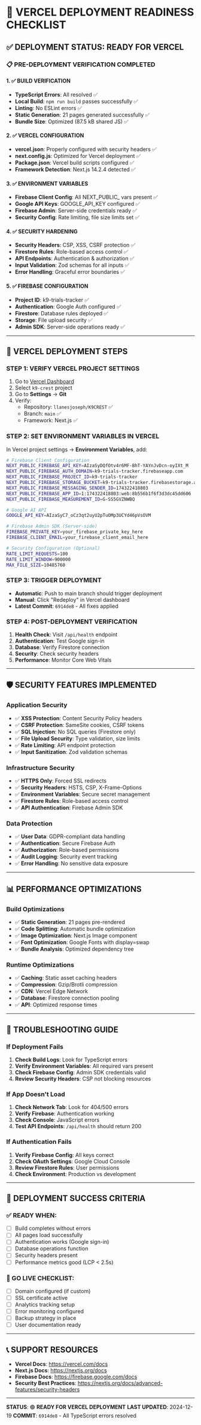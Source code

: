 # 🚀 VERCEL DEPLOYMENT READINESS CHECKLIST

## ✅ **DEPLOYMENT STATUS: READY FOR VERCEL**

### **📋 PRE-DEPLOYMENT VERIFICATION COMPLETED**

#### **1. ✅ BUILD VERIFICATION**
- **TypeScript Errors**: All resolved ✅
- **Local Build**: `npm run build` passes successfully ✅
- **Linting**: No ESLint errors ✅
- **Static Generation**: 21 pages generated successfully ✅
- **Bundle Size**: Optimized (87.5 kB shared JS) ✅

#### **2. ✅ VERCEL CONFIGURATION**
- **vercel.json**: Properly configured with security headers ✅
- **next.config.js**: Optimized for Vercel deployment ✅
- **Package.json**: Vercel build scripts configured ✅
- **Framework Detection**: Next.js 14.2.4 detected ✅

#### **3. ✅ ENVIRONMENT VARIABLES**
- **Firebase Client Config**: All NEXT_PUBLIC_ vars present ✅
- **Google API Keys**: GOOGLE_API_KEY configured ✅
- **Firebase Admin**: Server-side credentials ready ✅
- **Security Config**: Rate limiting, file size limits set ✅

#### **4. ✅ SECURITY HARDENING**
- **Security Headers**: CSP, XSS, CSRF protection ✅
- **Firestore Rules**: Role-based access control ✅
- **API Endpoints**: Authentication & authorization ✅
- **Input Validation**: Zod schemas for all inputs ✅
- **Error Handling**: Graceful error boundaries ✅

#### **5. ✅ FIREBASE CONFIGURATION**
- **Project ID**: k9-trials-tracker ✅
- **Authentication**: Google Auth configured ✅
- **Firestore**: Database rules deployed ✅
- **Storage**: File upload security ✅
- **Admin SDK**: Server-side operations ready ✅

---

## 🎯 **VERCEL DEPLOYMENT STEPS**

### **STEP 1: VERIFY VERCEL PROJECT SETTINGS**
1. Go to [Vercel Dashboard](https://vercel.com/joseph-llanes-projects)
2. Select `k9-crest` project
3. Go to **Settings** → **Git**
4. Verify:
   - Repository: `llanesjoseph/K9CREST` ✅
   - Branch: `main` ✅
   - Framework: Next.js ✅

### **STEP 2: SET ENVIRONMENT VARIABLES IN VERCEL**
In Vercel project settings → **Environment Variables**, add:

```bash
# Firebase Client Configuration
NEXT_PUBLIC_FIREBASE_API_KEY=AIzaSyDQfOtv4r6MF-BhT-YAYnJvDcn-oyIXt_M
NEXT_PUBLIC_FIREBASE_AUTH_DOMAIN=k9-trials-tracker.firebaseapp.com
NEXT_PUBLIC_FIREBASE_PROJECT_ID=k9-trials-tracker
NEXT_PUBLIC_FIREBASE_STORAGE_BUCKET=k9-trials-tracker.firebasestorage.app
NEXT_PUBLIC_FIREBASE_MESSAGING_SENDER_ID=174322418803
NEXT_PUBLIC_FIREBASE_APP_ID=1:174322418803:web:8b556b1f6f3d3dc45dd606
NEXT_PUBLIC_FIREBASE_MEASUREMENT_ID=G-SS5GVZNWBQ

# Google AI API
GOOGLE_API_KEY=AIzaSyC7_oCz3qt2uyU2pTuOMp3UCYd46pVsOVM

# Firebase Admin SDK (Server-side)
FIREBASE_PRIVATE_KEY=your_firebase_private_key_here
FIREBASE_CLIENT_EMAIL=your_firebase_client_email_here

# Security Configuration (Optional)
RATE_LIMIT_REQUESTS=100
RATE_LIMIT_WINDOW=900000
MAX_FILE_SIZE=10485760
```

### **STEP 3: TRIGGER DEPLOYMENT**
- **Automatic**: Push to main branch should trigger deployment
- **Manual**: Click "Redeploy" in Vercel dashboard
- **Latest Commit**: `6914de8` - All fixes applied

### **STEP 4: POST-DEPLOYMENT VERIFICATION**
1. **Health Check**: Visit `/api/health` endpoint
2. **Authentication**: Test Google sign-in
3. **Database**: Verify Firestore connection
4. **Security**: Check security headers
5. **Performance**: Monitor Core Web Vitals

---

## 🛡️ **SECURITY FEATURES IMPLEMENTED**

### **Application Security**
- ✅ **XSS Protection**: Content Security Policy headers
- ✅ **CSRF Protection**: SameSite cookies, CSRF tokens
- ✅ **SQL Injection**: No SQL queries (Firestore only)
- ✅ **File Upload Security**: Type validation, size limits
- ✅ **Rate Limiting**: API endpoint protection
- ✅ **Input Sanitization**: Zod validation schemas

### **Infrastructure Security**
- ✅ **HTTPS Only**: Forced SSL redirects
- ✅ **Security Headers**: HSTS, CSP, X-Frame-Options
- ✅ **Environment Variables**: Secure secret management
- ✅ **Firestore Rules**: Role-based access control
- ✅ **API Authentication**: Firebase Admin SDK

### **Data Protection**
- ✅ **User Data**: GDPR-compliant data handling
- ✅ **Authentication**: Secure Firebase Auth
- ✅ **Authorization**: Role-based permissions
- ✅ **Audit Logging**: Security event tracking
- ✅ **Error Handling**: No sensitive data exposure

---

## 📊 **PERFORMANCE OPTIMIZATIONS**

### **Build Optimizations**
- ✅ **Static Generation**: 21 pages pre-rendered
- ✅ **Code Splitting**: Automatic bundle optimization
- ✅ **Image Optimization**: Next.js Image component
- ✅ **Font Optimization**: Google Fonts with display=swap
- ✅ **Bundle Analysis**: Optimized dependency tree

### **Runtime Optimizations**
- ✅ **Caching**: Static asset caching headers
- ✅ **Compression**: Gzip/Brotli compression
- ✅ **CDN**: Vercel Edge Network
- ✅ **Database**: Firestore connection pooling
- ✅ **API**: Optimized response times

---

## 🚨 **TROUBLESHOOTING GUIDE**

### **If Deployment Fails**
1. **Check Build Logs**: Look for TypeScript errors
2. **Verify Environment Variables**: All required vars present
3. **Check Firebase Config**: Admin SDK credentials valid
4. **Review Security Headers**: CSP not blocking resources

### **If App Doesn't Load**
1. **Check Network Tab**: Look for 404/500 errors
2. **Verify Firebase**: Authentication working
3. **Check Console**: JavaScript errors
4. **Test API Endpoints**: `/api/health` should return 200

### **If Authentication Fails**
1. **Verify Firebase Config**: All keys correct
2. **Check OAuth Settings**: Google Cloud Console
3. **Review Firestore Rules**: User permissions
4. **Check Environment**: Production vs development

---

## 🎉 **DEPLOYMENT SUCCESS CRITERIA**

### **✅ READY WHEN:**
- [ ] Build completes without errors
- [ ] All pages load successfully
- [ ] Authentication works (Google sign-in)
- [ ] Database operations function
- [ ] Security headers present
- [ ] Performance metrics good (LCP < 2.5s)

### **🚀 GO LIVE CHECKLIST:**
- [ ] Domain configured (if custom)
- [ ] SSL certificate active
- [ ] Analytics tracking setup
- [ ] Error monitoring configured
- [ ] Backup strategy in place
- [ ] User documentation ready

---

## 📞 **SUPPORT RESOURCES**

- **Vercel Docs**: https://vercel.com/docs
- **Next.js Docs**: https://nextjs.org/docs
- **Firebase Docs**: https://firebase.google.com/docs
- **Security Best Practices**: https://nextjs.org/docs/advanced-features/security-headers

---

**STATUS**: 🟢 **READY FOR VERCEL DEPLOYMENT**
**LAST UPDATED**: 2024-12-19
**COMMIT**: `6914de8` - All TypeScript errors resolved
